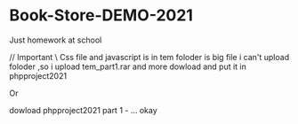 # Book-Store-DEMO-2021
Just homework at school


// Important \\ 
Css file and javascript is in tem foloder is big file i can't upload foloder ,so i upload tem_part1.rar and more dowload and put it in phpproject2021
  
  
Or

dowload phpproject2021 part 1 - ... 
okay
